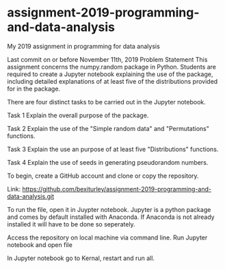# assignment-2019-programming-and-data-analysis
My 2019 assignment in programming for data analysis

Last commit on or before November 11th, 2019
Problem Statement
This assignment concerns the numpy.random package in Python. Students are required to create a Jupyter notebook explaining the use of the package, including detailed explanations of at least five of the distributions provided for in the package.

There are four distinct tasks to be carried out in the Jupyter notebook.

Task 1
Explain the overall purpose of the package.

Task 2
Explain the use of the "Simple random data" and "Permutations" functions.

Task 3
Explain the use an purpose of at least five "Distributions" functions.

Task 4
Explain the use of seeds in generating pseudorandom numbers.


To begin, create a GitHub account and clone or copy the repository.

Link: https://github.com/bexiturley/assignment-2019-programming-and-data-analysis.git

To run the file, open it in Juypter notebook. Jupyter is a python package and comes by default installed with Anaconda. If Anaconda is not already installed it will have to be done so seperately. 

Access the repository on local machine via command line.  Run Jupyter notebook and open file 

In Jupyter notebook go to Kernal, restart and run all. 
